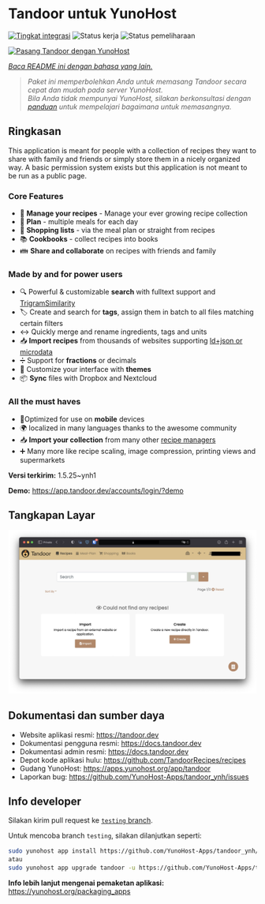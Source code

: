 <!--
N.B.: README ini dibuat secara otomatis oleh <https://github.com/YunoHost/apps/tree/master/tools/readme_generator>
Ini TIDAK boleh diedit dengan tangan.
-->

# Tandoor untuk YunoHost

[![Tingkat integrasi](https://apps.yunohost.org/badge/integration/tandoor)](https://ci-apps.yunohost.org/ci/apps/tandoor/)
![Status kerja](https://apps.yunohost.org/badge/state/tandoor)
![Status pemeliharaan](https://apps.yunohost.org/badge/maintained/tandoor)

[![Pasang Tandoor dengan YunoHost](https://install-app.yunohost.org/install-with-yunohost.svg)](https://install-app.yunohost.org/?app=tandoor)

*[Baca README ini dengan bahasa yang lain.](./ALL_README.md)*

> *Paket ini memperbolehkan Anda untuk memasang Tandoor secara cepat dan mudah pada server YunoHost.*  
> *Bila Anda tidak mempunyai YunoHost, silakan berkonsultasi dengan [panduan](https://yunohost.org/install) untuk mempelajari bagaimana untuk memasangnya.*

## Ringkasan

This application is meant for people with a collection of recipes they want to share with family and friends or simply
store them in a nicely organized way. A basic permission system exists but this application is not meant to be run as 
a public page.

### Core Features

- 🥗 **Manage your recipes** - Manage your ever growing recipe collection
- 📆 **Plan** - multiple meals for each day
- 🛒 **Shopping lists** - via the meal plan or straight from recipes
- 📚 **Cookbooks** - collect recipes into books
- 👪 **Share and collaborate** on recipes with friends and family

### Made by and for power users

- 🔍 Powerful & customizable **search** with fulltext support and [TrigramSimilarity](https://docs.djangoproject.com/en/3.0/ref/contrib/postgres/search/#trigram-similarity)
- 🏷️ Create and search for **tags**, assign them in batch to all files matching certain filters
- ↔️ Quickly merge and rename ingredients, tags and units 
- 📥️ **Import recipes** from thousands of websites supporting [ld+json or microdata](https://schema.org/Recipe)
- ➗ Support for **fractions** or decimals
- 🎨 Customize your interface with **themes**
- 📦 **Sync** files with Dropbox and Nextcloud
  
### All the must haves

- 📱Optimized for use on **mobile** devices
- 🌍 localized in many languages thanks to the awesome community
- 📥️ **Import your collection** from many other [recipe managers](https://docs.tandoor.dev/features/import_export/)
- ➕ Many more like recipe scaling, image compression, printing views and supermarkets

**Versi terkirim:** 1.5.25~ynh1

**Demo:** <https://app.tandoor.dev/accounts/login/?demo>

## Tangkapan Layar

![Tangkapan Layar pada Tandoor](./doc/screenshots/example.jpg)

## Dokumentasi dan sumber daya

- Website aplikasi resmi: <https://tandoor.dev>
- Dokumentasi pengguna resmi: <https://docs.tandoor.dev>
- Dokumentasi admin resmi: <https://docs.tandoor.dev>
- Depot kode aplikasi hulu: <https://github.com/TandoorRecipes/recipes>
- Gudang YunoHost: <https://apps.yunohost.org/app/tandoor>
- Laporkan bug: <https://github.com/YunoHost-Apps/tandoor_ynh/issues>

## Info developer

Silakan kirim pull request ke [`testing` branch](https://github.com/YunoHost-Apps/tandoor_ynh/tree/testing).

Untuk mencoba branch `testing`, silakan dilanjutkan seperti:

```bash
sudo yunohost app install https://github.com/YunoHost-Apps/tandoor_ynh/tree/testing --debug
atau
sudo yunohost app upgrade tandoor -u https://github.com/YunoHost-Apps/tandoor_ynh/tree/testing --debug
```

**Info lebih lanjut mengenai pemaketan aplikasi:** <https://yunohost.org/packaging_apps>

